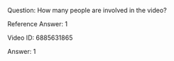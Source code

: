 Question: How many people are involved in the video?

Reference Answer: 1

Video ID: 6885631865

Answer: 1

